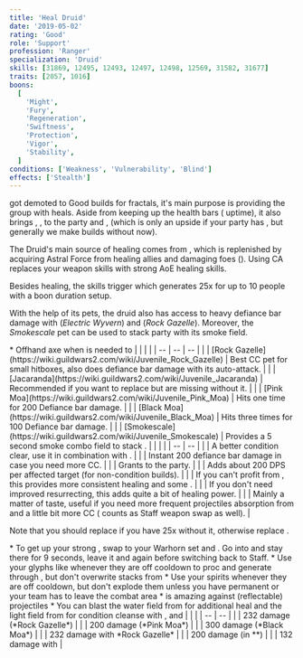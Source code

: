 ```yaml
---
title: 'Heal Druid'
date: '2019-05-02'
rating: 'Good'
role: 'Support'
profession: 'Ranger'
specialization: 'Druid'
skills: [31869, 12495, 12493, 12497, 12498, 12569, 31582, 31677]
traits: [2057, 1016]
boons:
  [
    'Might',
    'Fury',
    'Regeneration',
    'Swiftness',
    'Protection',
    'Vigor',
    'Stability',
  ]
conditions: ['Weakness', 'Vulnerability', 'Blind']
effects: ['Stealth']
---
```


<Specialization name="druid" text="Boon Druid"/> got demoted to Good builds for fractals, it's main purpose is providing the group with heals. Aside from keeping up the health bars (<Item id="24836"/> uptime), it also brings <Skill name="Frost Spirit"/>, <Skill name="Storm Spirit"/> , <Trait id="1016"/> to the party and <Condition name="vulnerability"/>,<Condition name="weakness"/> (which is only an upside if your party has <Specialization name="weaver"/>, but generally we make builds without <Specialization name="druid"/> now).

The Druid's main source of healing comes from <Skill id="31869"/>, which is replenished by acquiring Astral Force from healing allies and damaging foes (<Trait id="1874"/>). Using CA replaces your weapon skills with strong AoE healing skills.

Besides healing, the <Skill id="31869"/> skills trigger <Trait id="2057"/> which generates 25x <Boon name="might"/> for up to 10 people with a boon duration setup.

With the help of its pets, the druid also has access to heavy defiance bar damage with <Skill id="31639"/> (_Electric Wyvern_) and <Skill id="43636"/> (_Rock Gazelle_). Moreover, the _Smokescale_ pet can be used to stack party <Effect name="stealth"/> with its <Skill id="31568"/> smoke field.

<Divider text="Equipment (150 AR)"/>

<Grid>
<GridItem sm="4">
<Armor weight="Medium" helmAffix="Harrier" helmRune="Monk" shouldersAffix="Harrier" shouldersRune="Monk" coatAffix="Harrier" coatRune="Monk" glovesAffix="Harrier" glovesRune="Monk" leggingsAffix="Harrier" leggingsRune="Monk" bootsAffix="Harrier" bootsRune="Monk"/>
</GridItem>

<GridItem sm="4">
<Weapons weapon1MainType="Axe" weapon1MainAffix="Harrier" weapon1MainSigil1="Transference" weapon1OffAffix="Harrier" weapon1OffType="Warhorn" weapon1OffSigil="Concentration" weapon2MainType="Staff" weapon2MainAffix="Harrier" weapon2MainSigil1="Transference" weapon2MainSigil2="Water"/>

<Card title="Swap Weapons">
* Offhand axe when <Skill id="12638"/> is needed to <Control name="pull"/>
</Card>
</GridItem>

<GridItem sm="4">
<BackAndTrinkets backItemAffix="Harrier" accessory1Affix="Harrier" accessory2Affix="Harrier" amuletAffix="Harrier" ring1Affix="Harrier" ring2Affix="Harrier"/>

<Consumables foodId="68634" utilityId="67528" infusionId="37125"/>
</GridItem>
</Grid>

<Divider text="Build"/>

<Grid>
<GridItem sm="7">
<Traits traits1Id="30" traits1="Skirmishing" traits1SelectedIds="1069,1016,1064" traits2Id="25" traits2="Nature Magic" traits2SelectedIds="1060,964,1038" traits3Id="5" traits3="Druid" traits3SelectedIds="2016,2001,2057"/>

<Card title="Pets">
| | | |
| -- | -- | -- |
| <Skill id="43636" size="big" disableText/> | [Rock Gazelle](https://wiki.guildwars2.com/wiki/Juvenile_Rock_Gazelle) | Best CC pet for small hitboxes, also does defiance bar damage with its auto-attack. |
| <Skill id="44980" size="big" disableText/> | [Jacaranda](https://wiki.guildwars2.com/wiki/Juvenile_Jacaranda) | Recommended if you want to replace <Skill id="12493"/> but are missing <Condition name="vulnerability"/> without it. |
| <Skill id="12708" size="big" disableText/> | [Pink Moa](https://wiki.guildwars2.com/wiki/Juvenile_Pink_Moa) | Hits one time for 200 Defiance bar damage. |
| <Skill id="12709" size="big" disableText/> | [Black Moa](https://wiki.guildwars2.com/wiki/Juvenile_Black_Moa) | Hits three times for 100 Defiance bar damage. |
| <Skill id="31568" size="big" disableText/> | [Smokescale](https://wiki.guildwars2.com/wiki/Juvenile_Smokescale) | Provides a 5 second smoke combo field to stack <Effect name="stealth"/>. |
</Card>
</GridItem>

<GridItem sm="5">
<Skills healId="31407" utility1Id="31582" utility2Id="12497" utility3Id="12493" eliteId="31677"/>

<Card title="Situational">
| | |
| -- | -- |
| <Skill id="12489" size="big" disableText/> | A better condition clear, use it in combination with <Trait id="1075"/>. |
| <Skill id="31746" size="big" disableText/> | Instant 200 defiance bar damage in case you need more CC. |
| <Skill id="12495" size="big" disableText/> | Grants <Boon name="protection"/> to the party. |
| <Skill id="12498" size="big" disableText/> | Adds about 200 DPS per affected target (for non-condition builds). |
| <Skill id="31888" size="big" disableText/> | If you can't profit from <Boon name="stability"/>, this provides more consistent healing and some <Boon name="might"/>. |
| <Trait id="978" size="big" disableText/> | If you don't need improved resurrecting, this adds quite a bit of healing power. |
| <Trait id="1935" size="big" disableText/> | Mainly a matter of taste, useful if you need more frequent projectiles absorption from <Skill id="31496"/> and a little bit more CC (<Skill id="31869"/> counts as Staff weapon swap as well). |

Note that you should replace <Skill id="12493"/> if you have 25x <Condition name="vulnerability"/> without it, otherwise replace <Skill id="12497"/>.
</Card>
</GridItem>
</Grid>

<Divider text="Details"/>

<Grid>
<GridItem>
<Card title="Rotation">
* To get up your strong <Boon name="regeneration"/>, swap to your Warhorn set and <Trait id="1064"/> <Skill id="12621"/>. Go into <Skill id="31869"/> and stay there for 9 seconds, leave it and <Trait id="1064"/> <Skill id="12621"/> again before switching back to Staff.
* Use your glyphs like <Skill id="31582"/> whenever they are off cooldown to proc <Trait id="2057"/> and generate <Boon name="might"/> through <Trait id="2001"/>, but don't overwrite stacks from <Skill id="31869"/>
* Use your spirits whenever they are off cooldown, but don't explode them unless you have permanent <Boon name="alacrity"/> or your team has to leave the combat area
* <Skill id="31496"/> is amazing against (reflectable) projectiles
* You can blast the water field from <Skill id="31496"/> for additional heal and the light field from <Skill id="31406"/> for condition cleanse with <Skill id="31535"/>, <Skill id="12621"/> and <Skill id="31318"/>
</Card>
</GridItem>

<GridItem>
<Card title="CC skills">
| | |
| -- | -- |
| <Skill id="43636"/> | 232 damage (*Rock Gazelle*) |
| <Skill id="12708"/> | 200 damage (*Pink Moa*) |
| <Skill id="12709"/> | 300 damage (*Black Moa*) |
| <Skill id="43636"/> | 232 damage with *Rock Gazelle* |
| <Skill id="31318"/> | 200 damage (in *<Skill id="31869"/>*) |
| <Skill id="12490"/> | 132 damage with <Condition name="chilled"/> |
</Card>
</GridItem>
</Grid>

